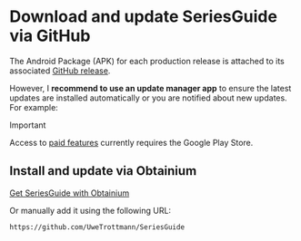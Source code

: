 # Download and update SeriesGuide via GitHub

The Android Package (APK) for each production release is attached to its associated 
[GitHub release](https://github.com/UweTrottmann/SeriesGuide/releases/latest).

However, I **recommend to use an update manager app** to ensure the latest updates are installed
automatically or you are notified about new updates. For example:

> [!IMPORTANT]
> Access to [paid features](https://www.seriesgui.de/whypay) currently requires the Google Play Store.

## Install and update via Obtainium

[Get SeriesGuide with Obtainium](https://apps.obtainium.imranr.dev/redirect.html?r=obtainium://add/https://github.com/UweTrottmann/SeriesGuide)

Or manually add it using the following URL:

```text
https://github.com/UweTrottmann/SeriesGuide
```

